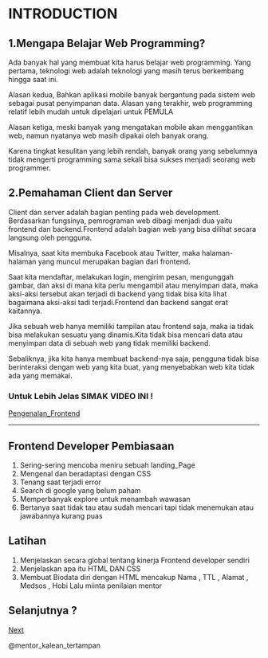 # INTRODUCTION
## 1.Mengapa Belajar Web Programming?
    
Ada banyak hal yang membuat kita harus belajar web programming. Yang pertama, teknologi web adalah teknologi yang masih terus berkembang hingga saat ini.

Alasan kedua, Bahkan aplikasi mobile banyak bergantung pada sistem web sebagai pusat penyimpanan data. Alasan yang terakhir, web programming relatif lebih mudah untuk dipelajari untuk PEMULA

Alasan ketiga, meski banyak yang mengatakan mobile akan menggantikan web, namun nyatanya web masih dipakai oleh banyak orang. 

Karena tingkat kesulitan yang lebih rendah, banyak orang yang sebelumnya tidak mengerti programming sama sekali bisa sukses menjadi seorang web programmer.

## 2.Pemahaman Client dan Server

Client dan server adalah bagian penting pada web development. Berdasarkan fungsinya, pemrograman web dibagi menjadi dua yaitu frontend dan backend.Frontend adalah bagian web yang bisa dilihat secara langsung oleh pengguna. 

Misalnya, saat kita membuka Facebook atau Twitter, maka halaman-halaman yang muncul merupakan bagian dari frontend.

Saat kita mendaftar, melakukan login, mengirim pesan, mengunggah gambar, dan aksi di mana kita perlu mengambil atau menyimpan data, maka aksi-aksi tersebut akan terjadi di backend yang tidak bisa kita lihat bagaimana aksi-aksi tadi terjadi.Frontend dan backend sangat erat kaitannya.

Jika sebuah web hanya memiliki tampilan atau frontend saja, maka ia tidak bisa melakukan sesuatu yang dinamis.Kita tidak bisa mencari data atau menyimpan data di sebuah web yang tidak memiliki backend. 

Sebaliknya, jika kita hanya membuat backend-nya saja, pengguna tidak bisa berinteraksi dengan web yang kita buat, yang menyebabkan web kita tidak ada yang memakai.

### Untuk Lebih Jelas SIMAK VIDEO INI !
 [Pengenalan_Frontend](https://youtu.be/SuVMobAoToc)

____________________________________________________________________________________________________

## Frontend Developer Pembiasaan
1. Sering-sering mencoba meniru sebuah landing_Page 
2. Mengenal dan beradaptasi dengan CSS
3. Tenang saat terjadi error
4. Search di google yang belum paham
5. Memperbanyak explore untuk menambah wawasan
6. Bertanya saat tidak tau atau sudah mencari tapi tidak menemukan atau jawabannya kurang puas

## Latihan
1. Menjelaskan secara global tentang kinerja Frontend developer sendiri
2. Menjelaskan apa itu HTML DAN CSS
3. Membuat Biodata diri dengan HTML mencakup Nama , TTL , Alamat , Medsos , Hobi Lalu miinta penilaian mentor 

## Selanjutnya ?
[Next](https://github.com/arizkayusril/Frontend_RoadMap/tree/master/2.First)

@mentor_kalean_tertampan